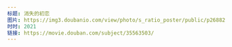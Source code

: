 ```yaml
---
标题: 消失的初恋
图片: https://img3.doubanio.com/view/photo/s_ratio_poster/public/p2688266217.jpg
时时: 2021
链接: https://movie.douban.com/subject/35563503/
---
```

